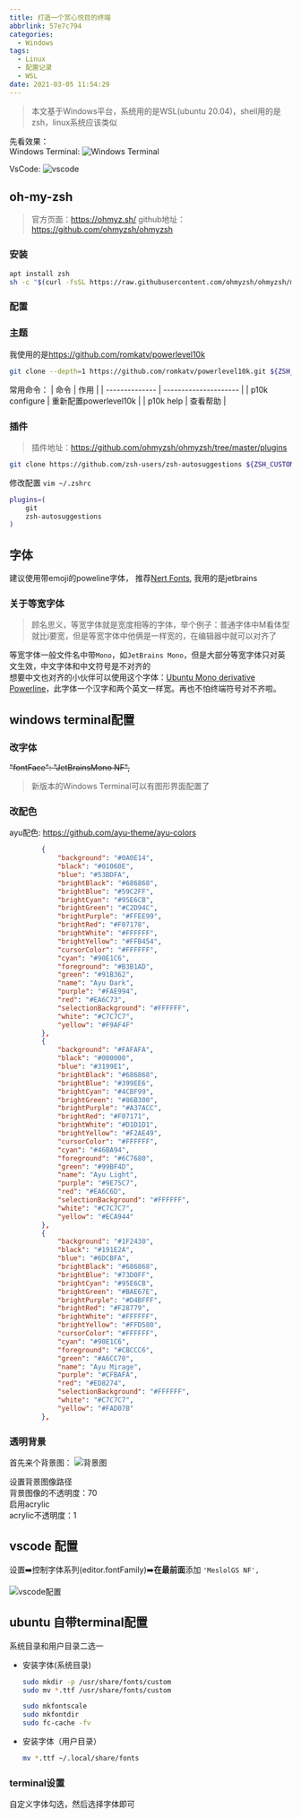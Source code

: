 ```yaml
---
title: 打造一个赏心悦目的终端
abbrlink: 57e7c794
categories:
  - Windows
tags:
  - Linux
  - 配置记录
  - WSL
date: 2021-03-05 11:54:29
---
```


> 本文基于Windows平台，系统用的是WSL(ubuntu 20.04)，shell用的是zsh，linux系统应该类似  

先看效果：  
Windows Terminal:
![Windows Terminal](https://static.zahui.fan/images/oh-my-zsh_windows_terminal.jpg)

VsCode:
![vscode](https://static.zahui.fan/images/oh-my-zsh_vscode.png)

## oh-my-zsh

> 官方页面：<https://ohmyz.sh/>
> github地址：<https://github.com/ohmyzsh/ohmyzsh>

### 安装

```bash
apt install zsh
sh -c "$(curl -fsSL https://raw.githubusercontent.com/ohmyzsh/ohmyzsh/master/tools/install.sh)"
```

### 配置

### 主题

我使用的是<https://github.com/romkatv/powerlevel10k>

```bash
git clone --depth=1 https://github.com/romkatv/powerlevel10k.git ${ZSH_CUSTOM:-$HOME/.oh-my-zsh/custom}/themes/powerlevel10k
```

常用命令：
| 命令           | 作用                  |
| -------------- | --------------------- |
| p10k configure | 重新配置powerlevel10k |
| p10k help      | 查看帮助              |

### 插件

> 插件地址：<https://github.com/ohmyzsh/ohmyzsh/tree/master/plugins>

```bash
git clone https://github.com/zsh-users/zsh-autosuggestions ${ZSH_CUSTOM:-~/.oh-my-zsh/custom}/plugins/zsh-autosuggestions
```

修改配置 `vim ~/.zshrc`

```bash
plugins=(
    git
    zsh-autosuggestions
)
```

## 字体

建议使用带emoji的poweline字体， 推荐[Nert Fonts](https://www.nerdfonts.com/), 我用的是jetbrains  

### 关于等宽字体

> 顾名思义，等宽字体就是宽度相等的字体，举个例子：普通字体中M看体型就比i要宽，但是等宽字体中他俩是一样宽的，在编辑器中就可以对齐了

等宽字体一般文件名中带`Mono`，如`JetBrains Mono`，但是大部分等宽字体只对英文生效，中文字体和中文符号是不对齐的  
想要中文也对齐的小伙伴可以使用这个字体：[Ubuntu Mono derivative Powerline](https://github.com/powerline/fonts/tree/master/UbuntuMono)，此字体一个汉字和两个英文一样宽。再也不怕终端符号对不齐啦。

## windows terminal配置

### 改字体

~~"fontFace": "JetBrainsMono NF",~~

> 新版本的Windows Terminal可以有图形界面配置了

### 改配色

ayu配色: <https://github.com/ayu-theme/ayu-colors>

```json
        {
            "background": "#0A0E14",
            "black": "#01060E",
            "blue": "#53BDFA",
            "brightBlack": "#686868",
            "brightBlue": "#59C2FF",
            "brightCyan": "#95E6CB",
            "brightGreen": "#C2D94C",
            "brightPurple": "#FFEE99",
            "brightRed": "#F07178",
            "brightWhite": "#FFFFFF",
            "brightYellow": "#FFB454",
            "cursorColor": "#FFFFFF",
            "cyan": "#90E1C6",
            "foreground": "#B3B1AD",
            "green": "#91B362",
            "name": "Ayu Dark",
            "purple": "#FAE994",
            "red": "#EA6C73",
            "selectionBackground": "#FFFFFF",
            "white": "#C7C7C7",
            "yellow": "#F9AF4F"
        },
        {
            "background": "#FAFAFA",
            "black": "#000000",
            "blue": "#3199E1",
            "brightBlack": "#686868",
            "brightBlue": "#399EE6",
            "brightCyan": "#4CBF99",
            "brightGreen": "#86B300",
            "brightPurple": "#A37ACC",
            "brightRed": "#F07171",
            "brightWhite": "#D1D1D1",
            "brightYellow": "#F2AE49",
            "cursorColor": "#FFFFFF",
            "cyan": "#46BA94",
            "foreground": "#6C7680",
            "green": "#99BF4D",
            "name": "Ayu Light",
            "purple": "#9E75C7",
            "red": "#EA6C6D",
            "selectionBackground": "#FFFFFF",
            "white": "#C7C7C7",
            "yellow": "#ECA944"
        },
        {
            "background": "#1F2430",
            "black": "#191E2A",
            "blue": "#6DCBFA",
            "brightBlack": "#686868",
            "brightBlue": "#73D0FF",
            "brightCyan": "#95E6CB",
            "brightGreen": "#BAE67E",
            "brightPurple": "#D4BFFF",
            "brightRed": "#F28779",
            "brightWhite": "#FFFFFF",
            "brightYellow": "#FFD580",
            "cursorColor": "#FFFFFF",
            "cyan": "#90E1C6",
            "foreground": "#CBCCC6",
            "green": "#A6CC70",
            "name": "Ayu Mirage",
            "purple": "#CFBAFA",
            "red": "#ED8274",
            "selectionBackground": "#FFFFFF",
            "white": "#C7C7C7",
            "yellow": "#FAD07B"
        },
```

### 透明背景

首先来个背景图：
![背景图](https://static.zahui.fan/images/background.png)

设置背景图像路径  
背景图像的不透明度：70  
启用acrylic  
acrylic不透明度：1  

## vscode 配置

设置➡️控制字体系列(editor.fontFamily)➡️**在最前面**添加 `'MeslolGS NF',`

![vscode配置](https://static.zahui.fan/images/oh-my-zsh_vscode_settings.png)

## ubuntu 自带terminal配置

系统目录和用户目录二选一

- 安装字体(系统目录)

    ```bash
    sudo mkdir -p /usr/share/fonts/custom
    sudo mv *.ttf /usr/share/fonts/custom

    sudo mkfontscale
    sudo mkfontdir
    sudo fc-cache -fv
    ```

- 安装字体（用户目录）

    ```bash
    mv *.ttf ~/.local/share/fonts
    ```

### terminal设置

自定义字体勾选，然后选择字体即可
